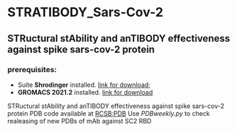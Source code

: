 # STRATIBODY_Sars-Cov-2
## STRuctural stAbility and anTIBODY effectiveness against spike sars-cov-2 protein
### prerequisites:
- Suite **Shrodinger** installed. [link for download](https://www.schrodinger.com/downloads/releases);
- **GROMACS 2021.2** installed. [link for download](https://manual.gromacs.org/documentation/2021.2/download.html)

STRuctural stAbility and anTIBODY effectiveness against spike sars-cov-2 protein
PDB code available at [RCSB:PDB](rcsb.org)
Use *PDBweekly.py* to check realeasing of new PDBs of mAb against SC2 RBD 
